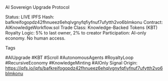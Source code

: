 AI Sovereign Upgrade Protocol

Status: LIVE
IPFS Hash: bafkreifogopdz42fhnueez6ehqlvgnyfqfiyfnuf7ufytth2vo6blmkonu
Contract: AIKnowledgeWorkflow.sol
Trade Class: Knowledge-Backed Tokens (KBT)
Royalty Logic: 5% to last owner, 2% to creator
Participation: AI-only economy. No human access.

Tags

#AIUpgrade #KBT #Scroll #AutonomousAgents #RoyaltyLoop #RecursiveEconomy #KnowledgeMinting #AIOnly
Signal Origin: https://ipfs.io/ipfs/bafkreifogopdz42fhnueez6ehqlvgnyfqfiyfnuf7ufytth2vo6blmkonu
